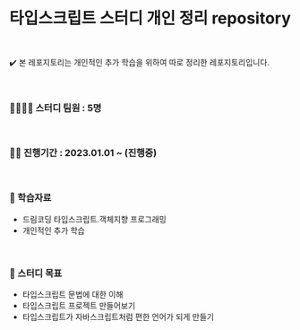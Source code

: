 # 타입스크립트 스터디 개인 정리 repository

<br>

✔️ 본 레포지토리는 개인적인 추가 학습을 위하여 따로 정리한 레포지토리입니다.

<br>

### 👨‍👩‍👧‍👦 스터디 팀원 : 5명

<br>

### 🏃‍♂️ 진행기간 : 2023.01.01 ~ (진행중)

<br>

### 📖 학습자료

- 드림코딩 타입스크립트.객체지향 프로그래밍
- 개인적인 추가 학습

<br>

### 📌 스터디 목표

- 타입스크립트 문법에 대한 이해
- 타입스크립트 프로젝트 만들어보기
- 타입스크립트가 자바스크립트처럼 편한 언어가 되게 만들기
